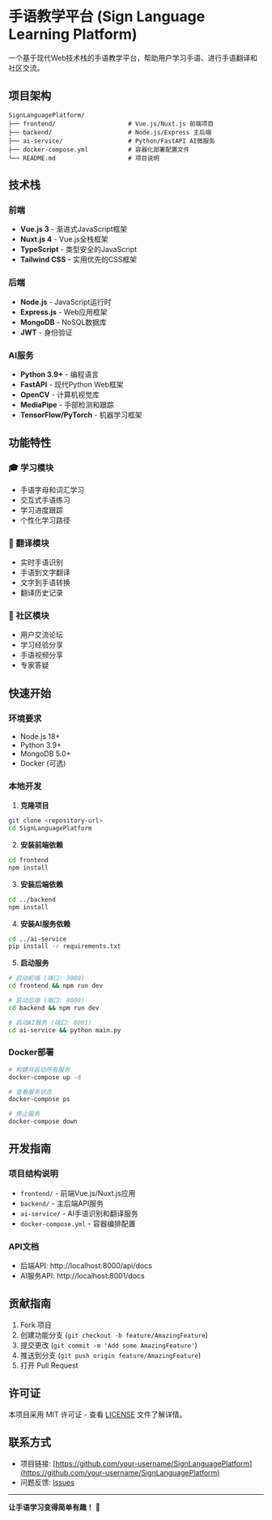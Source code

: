 # 手语教学平台 (Sign Language Learning Platform)

一个基于现代Web技术栈的手语教学平台，帮助用户学习手语、进行手语翻译和社区交流。

## 项目架构

```
SignLanguagePlatform/
├── frontend/                    # Vue.js/Nuxt.js 前端项目
├── backend/                     # Node.js/Express 主后端
├── ai-service/                  # Python/FastAPI AI微服务
├── docker-compose.yml           # 容器化部署配置文件
└── README.md                    # 项目说明
```

## 技术栈

### 前端
- **Vue.js 3** - 渐进式JavaScript框架
- **Nuxt.js 4** - Vue.js全栈框架
- **TypeScript** - 类型安全的JavaScript
- **Tailwind CSS** - 实用优先的CSS框架

### 后端
- **Node.js** - JavaScript运行时
- **Express.js** - Web应用框架
- **MongoDB** - NoSQL数据库
- **JWT** - 身份验证

### AI服务
- **Python 3.9+** - 编程语言
- **FastAPI** - 现代Python Web框架
- **OpenCV** - 计算机视觉库
- **MediaPipe** - 手部检测和跟踪
- **TensorFlow/PyTorch** - 机器学习框架

## 功能特性

### 🎓 学习模块
- 手语字母和词汇学习
- 交互式手语练习
- 学习进度跟踪
- 个性化学习路径

### 🔄 翻译模块
- 实时手语识别
- 手语到文字翻译
- 文字到手语转换
- 翻译历史记录

### 👥 社区模块
- 用户交流论坛
- 学习经验分享
- 手语视频分享
- 专家答疑

## 快速开始

### 环境要求
- Node.js 18+
- Python 3.9+
- MongoDB 5.0+
- Docker (可选)

### 本地开发

1. **克隆项目**
```bash
git clone <repository-url>
cd SignLanguagePlatform
```

2. **安装前端依赖**
```bash
cd frontend
npm install
```

3. **安装后端依赖**
```bash
cd ../backend
npm install
```

4. **安装AI服务依赖**
```bash
cd ../ai-service
pip install -r requirements.txt
```

5. **启动服务**
```bash
# 启动前端 (端口: 3000)
cd frontend && npm run dev

# 启动后端 (端口: 8000)
cd backend && npm run dev

# 启动AI服务 (端口: 8001)
cd ai-service && python main.py
```

### Docker部署

```bash
# 构建并启动所有服务
docker-compose up -d

# 查看服务状态
docker-compose ps

# 停止服务
docker-compose down
```

## 开发指南

### 项目结构说明

- `frontend/` - 前端Vue.js/Nuxt.js应用
- `backend/` - 主后端API服务
- `ai-service/` - AI手语识别和翻译服务
- `docker-compose.yml` - 容器编排配置

### API文档

- 后端API: http://localhost:8000/api/docs
- AI服务API: http://localhost:8001/docs

## 贡献指南

1. Fork 项目
2. 创建功能分支 (`git checkout -b feature/AmazingFeature`)
3. 提交更改 (`git commit -m 'Add some AmazingFeature'`)
4. 推送到分支 (`git push origin feature/AmazingFeature`)
5. 打开 Pull Request

## 许可证

本项目采用 MIT 许可证 - 查看 [LICENSE](LICENSE) 文件了解详情。

## 联系方式

- 项目链接: [https://github.com/your-username/SignLanguagePlatform](https://github.com/your-username/SignLanguagePlatform)
- 问题反馈: [Issues](https://github.com/your-username/SignLanguagePlatform/issues)

---

**让手语学习变得简单有趣！** 👐
